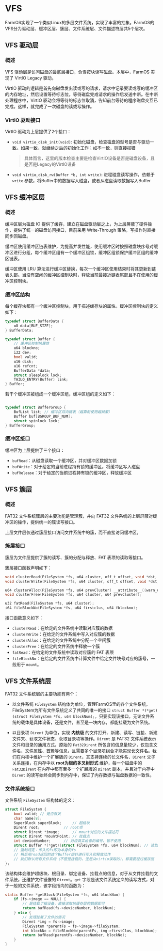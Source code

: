 # VFS

FarmOS实现了一个类似Linux的多层文件系统，实现了丰富的抽象。FarmOS的VFS分为驱动层、缓冲区层、簇层、文件系统层、文件描述符层共5个层次。

## VFS 驱动层

### 概述

VFS 驱动层是访问磁盘的最底层接口，负责按块读写磁盘。本层中，FarmOS 实现了 VirtIO Legacy 驱动。

VirtIO 驱动的逻辑是首先向磁盘发出读或写的请求，请求中记录要读或写的缓冲区的内存地址，然后设置等待标志位，等待磁盘完成请求的操作后发送中断。在中断处理程序中，VirtIO 驱动会将等待的标志位取消，告知前台等待的程序磁盘交互已完成。这样，就完成了一次磁盘的读或写操作。

### VirtIO 驱动接口

VirtIO 驱动为上层提供了2个接口：

* `void virtio_disk_init(void)`: 初始化磁盘，检查磁盘的型号是否与驱动一致。如果一致，就继续之后的初始化工作；如不一致，则直接报错
	> 具体而言，这里的版本检查主要是检查VirtIO设备是否是磁盘设备，且是否是Legacy的VirtIO设备

* `void virtio_disk_rw(Buffer *b, int write)`: 进程磁盘读写操作，依赖于 `write` 参数，将Buffer中的数据写入磁盘，或者从磁盘读取数据写入Buffer


## VFS 缓冲区层

### 概述

缓冲区层为磁盘 IO 提供了缓存，建立在磁盘驱动层之上，为上层屏蔽了硬件操作，提供了统一的磁盘访问接口，目前采用 Write-Through 策略，写操作时直接同步回磁盘。

缓冲区使用缓冲区链表维护，为提高并发性能，使用缓冲区时按照磁盘块序号对缓冲区进行分组，每个缓冲区组有一个缓冲区组锁，缓冲区组锁保护缓冲区组的缓冲区链表。

缓冲区使用 LRU 算法进行缓冲区替换，每次一个缓冲区使用结束时将其更新到链表头部。当没有空闲的缓冲区控制块时，释放当前最接近链表尾部且不在使用的缓冲区控制块。

### 缓冲区结构

每个缓存块都有一个缓冲区控制块，用于描述缓存块的属性。缓冲区控制块的定义如下：

```c
typedef struct BufferData {
	u8 data[BUF_SIZE];
} BufferData;

typedef struct Buffer {
	// 缓冲区控制块属性
	u64 blockno;
	i32 dev;
	bool valid;
	u16 disk;
	u16 refcnt;
	BufferData *data;
	struct sleeplock lock;
	TAILQ_ENTRY(Buffer) link;
} Buffer;
```

若干个缓冲区被组成一个缓冲区组，缓冲区组的定义如下：

```c

typedef struct BufferGroup {
	BufList list; // 缓冲区双向链表（越靠前使用越频繁）
	Buffer buf[BGROUP_BUF_NUM];
	struct spinlock lock;
} BufferGroup;

```

### 缓冲区接口

缓冲区为上层提供了三个接口：

- `bufRead`：从磁盘读取一个缓冲区，并对缓冲区数据加锁
- `bufWrite`：对于给定的当前进程持有锁的缓冲区，将缓冲区写入磁盘
- `bufRelease`：对于给定的当前进程持有锁的缓冲区，释放缓冲区

## VFS 簇层

### 概述

FAT32 文件系统簇层的主要功能是管理簇，并向 FAT32 文件系统的上层屏蔽对缓冲区的操作，提供统一的簇读写接口。

上层文件层仅通过簇层接口访问文件系统中的簇，而不直接访问缓冲区。

### 簇层接口

簇层为文件层提供了簇的读写、簇的分配与释放、FAT 表项的读取等接口。

簇层接口函数声明如下：

```c
void clusterRead(FileSystem *fs, u64 cluster, off_t offset, void *dst, size_t n, bool isUser);
void clusterWrite(FileSystem *fs, u64 cluster, off_t offset, void *dst, size_t n, bool isUser);

u64 clusterAlloc(FileSystem *fs, u64 prevCluster) __attribute__((warn_unused_result));
void clusterFree(FileSystem *fs, u64 cluster, u64 prevCluster);

u32 fatRead(FileSystem *fs, u64 cluster);
i64 fileBlockNo(FileSystem *fs, u64 firstclus, u64 fblockno);
```

接口函数意义如下：
- `clusterRead`：在给定的文件系统中读取对应簇的数据
- `clusterWrite`：在给定的文件系统中写入对应簇的数据
- `clusterAlloc`：在给定的文件系统中分配一个空闲簇
- `clusterFree`：在给定的文件系统中释放一个簇
- `fatRead`：在给定的文件系统中读取对应簇的 FAT 表项
- `fileBlockNo`：在给定的文件系统中计算文件中给定文件块号对应的簇号，一般用于 `mount`。

## VFS 文件系统层

FAT32 文件系统层的主要功能有两个：

* 以文件系统 `FileSystem` 结构体为单位，管理FarmOS里的各个文件系统。FileSystem为所有文件系统定义了共同的唯一的接口 `struct Buffer *(*get)(struct FileSystem *fs, u64 blockNum);`，只要实现该接口，无论文件系统的载体是具体设备，还是文件，甚至是一块内存，都能挂载为文件系统。

* 以目录项 `Dirent` 为单位，实现 **内核级** 的文件打开、新建、读写、链接、新建文件夹、获取文件状态、获取目录项等操作。`Dirent` 是 FAT32 文件系统表示文件和目录的通用方式，原始的 `Fat32Dirent` 所包含的信息量较少，仅包含文件名、文件属性、首簇等信息，且需要多个目录项组合才能实现长文件名。我们在内核中维护一个扩展版的 `Dirent`，其支持连续的长文件名、`Dirent` 父子关系连接，在内存中以 **root为根的多叉树形式** 维护，每一个磁盘中的 `Fat32Dirent` 在内存中都有至多一个扩展版的 `Dirent` 副本，并且对于内存中 `Dirent` 的读写始终会同步到内存中，保证了内存数据与磁盘数据的一致性。

### 文件系统接口

文件系统 `FileSystem` 结构体的定义：

```c
struct FileSystem {
	bool valid; // 是否有效
	char name[8];
	SuperBlock superBlock;	   // 超级块
	Dirent root;		   // root项
	struct Dirent *image;	   // mount对应的文件描述符
	struct Dirent *mountPoint; // 挂载点
	int deviceNumber;	   // 对应真实设备的编号，暂不使用
	struct Buffer *(*get)(struct FileSystem *fs, u64 blockNum); // 读取FS的一个Buffer
	// 强制规定：传入的fs即为本身的fs
	// 稍后用read返回的这个Buffer指针进行写入和释放动作
	// 我们默认所有文件系统（不管是挂载的，还是从virtio读取的），都需要经过缓存层
};
```

该结构体会维护超级块、根目录、绑定设备、挂载点的信息，对于从文件挂载的文件系统，还维护文件镜像的 `Dirent`。`get` 字段是该文件系统定义的读写方式，对于一般的文件系统，该字段指向的函数为：

```c
static Buffer *getBlock(FileSystem *fs, u64 blockNum) {
	if (fs->image == NULL) {
		// 是挂载了根设备，直接读取块缓存层的数据即可
		return bufRead(fs->deviceNumber, blockNum);
	} else {
		// 处理挂载了文件的情况
		Dirent *img = fs->image;
		FileSystem *parentFs = fs->image->fileSystem;
		int blockNo = fileBlockNo(parentFs, img->firstClus, blockNum);
		return bufRead(parentFs->deviceNumber, blockNo);
	}
}
```

